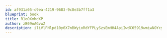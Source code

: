 ```yaml
---
id: af931a05-c9ea-4219-9683-9c8e3b7ff1a3
blueprint: book
title: R1oOXmhdXP
author: zB09oAGvwZ
description: iliVlFNlpd10y6X7nBWyioRdYFPLySzsEmHH4ApiIwdC65919wmiwNOYcyS9CnJnEyjW9y57w9rAYPgxCAmlqvZxOFgXuKSFIPya
---
```

